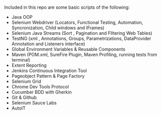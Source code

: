 Included in this repo are some basic scripts of the following:

- Java OOP
- Selenium Webdriver (Locators, Functional Testing, Automation, Syncronization, Child windows and IFrames)
- Selenium Java Streams (Sort , Pagination and FIltering Web Tables)
- TestNG (xml , Annotations, Groups, Parametrizations, DataProvider Annotation and Listeners interface)
- Global Environment Variables & Reusable Components
- Maven (POM.xml, SureFire Plugin, Maven Profiling, running tests from terminal)
- Extent Reporting
- Jenkins Continuous Integration Tool
- Pageobject Pattern & Page Factory
- Selenium Grid
- Chrome Dev Tools Protocol
- Cucumber BDD with Gherkin
- Git & Github
- Selenium Sauce Labs
- AutoIT
